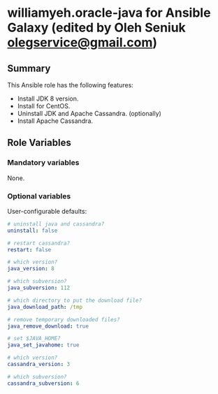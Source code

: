 
williamyeh.oracle-java for Ansible Galaxy (edited by Oleh Seniuk olegservice@gmail.com)
============

## Summary

This Ansible role has the following features:

 - Install JDK 8 version.
 - Install for CentOS.
 - Uninstall JDK and Apache Cassandra. (optionally)
 - Install Apache Cassandra.

## Role Variables

### Mandatory variables

None.

### Optional variables


User-configurable defaults:

```yaml
# uninstall java and cassandra?
uninstall: false

# restart cassandra?
restart: false

# which version?
java_version: 8

# which subversion?
java_subversion: 112

# which directory to put the download file?
java_download_path: /tmp

# remove temporary downloaded files?
java_remove_download: true

# set $JAVA_HOME?
java_set_javahome: true

# which version?
cassandra_version: 3

# which subversion?
cassandra_subversion: 6
```
